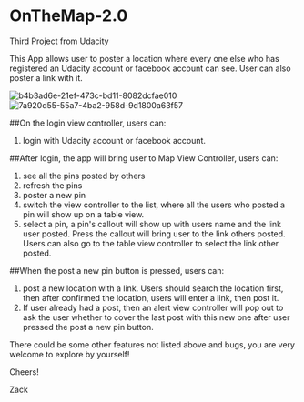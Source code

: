 # OnTheMap-2.0
Third Project from Udacity

This App allows user to poster a location where every one else who has registered an Udacity account or facebook account can see.
User can also poster a link with it.

![b4b3ad6e-21ef-473c-bd11-8082dcfae010](https://cloud.githubusercontent.com/assets/16344019/17908382/41641de8-694e-11e6-887b-3816dc7802b2.png)
![7a920d55-55a7-4ba2-958d-9d1800a63f57](https://cloud.githubusercontent.com/assets/16344019/17908384/42217a46-694e-11e6-89a6-c103263fd9ea.png)


##On the login view controller, users can:

1. login with Udacity account or facebook account.


##After login, the app will bring user to Map View Controller, users can:

1. see all the pins posted by others
2. refresh the pins
3. poster a new pin
4. switch the view controller to the list, where all the users who posted a pin will show up on a table view.
5. select a pin, a pin's callout will show up with users name and the link user posted. Press the callout will bring user to the link others posted. Users can also go to the table view controller to select the link other posted.

##When the post a new pin button is pressed, users can:

1. post a new location with a link. Users should search the location first, then after confirmed the location, users will enter a link, then post it.
2. If user already had a post, then an alert view controller will pop out to ask the user whether to cover the last post with this new one after user pressed the post a new pin button.


There could be some other features not listed above and bugs, you are very welcome to explore by yourself!


Cheers!

Zack
